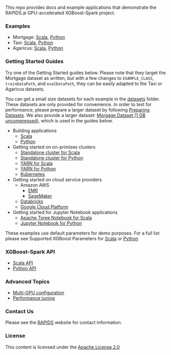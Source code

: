 This repo provides docs and example applications that demonstrate the RAPIDS.ai GPU-accelerated XGBoost-Spark project.

### Examples

- Mortgage: [Scala](/examples/apps/scala/src/main/scala/ai/rapids/spark/examples/mortgage), [Python](/examples/apps/python/ai/rapids/spark/examples/mortgage)
- Taxi: [Scala](/examples/apps/scala/src/main/scala/ai/rapids/spark/examples/taxi), [Python](/examples/apps/python/ai/rapids/spark/examples/taxi)
- Agaricus: [Scala](/examples/apps/scala/src/main/scala/ai/rapids/spark/examples/agaricus), [Python](/examples/apps/python/ai/rapids/spark/examples/agaricus)

### Getting Started Guides

Try one of the Getting Started guides below. Please note that they target the Mortgage dataset as written, but with a few changes to `EXAMPLE_CLASS`, `trainDataPath`, and `evalDataPath`, they can be easily adapted to the Taxi or Agaricus datasets.

You can get a small size datasets for each example in the [datasets](/datasets) folder. These datasets are only provided for convenience. In order to test for performance, please prepare a larger dataset by following [Preparing Datasets](/datasets/preparing_datasets.md). We also provide a larger dataset: [Morgage Dataset (1 GB uncompressed)](https://rapidsai-data.s3.us-east-2.amazonaws.com/spark/mortgage.zip), which is used in the guides below.

- Building applications
    - [Scala](/getting-started-guides/building-sample-apps/scala.md)
    - [Python](/getting-started-guides/building-sample-apps/python.md)
- Getting started on on-primises clusters
    - [Standalone cluster for Scala](/getting-started-guides/on-prem-cluster/standalone-scala.md)
    - [Standalone cluster for Python](/getting-started-guides/on-prem-cluster/standalone-python.md)
    - [YARN for Scala](/getting-started-guides/on-prem-cluster/yarn-scala.md)
    - [YARN for Python](/getting-started-guides/on-prem-cluster/yarn-python.md)
    - [Kubernetes](/getting-started-guides/on-prem-cluster/kubernetes.md)
- Getting started on cloud service providers
    - Amazon AWS
        - [EMR](/getting-started-guides/csp/aws/emr.md)
        - [SageMaker](/getting-started-guides/csp/aws/sagemaker.md)
    - [Databricks](/getting-started-guides/csp/databricks/databricks.md)
    - [Google Cloud Platform](/getting-started-guides/csp/gcp/gcp.md)
- Getting started for Jupyter Notebook applications
    - [Apache Toree Notebook for Scala](/getting-started-guides/notebook/toree.md)
    - [Jupyter Notebook for Python](/getting-started-guides/notebook/python-notebook.md)

These examples use default parameters for demo purposes. For a full list please see Supported XGBoost Parameters for [Scala](/examples/app-parameters/supported_xgboost_parameters_scala.md) or [Python](/examples/app-parameters/supported_xgboost_parameters_python.md)

### XGBoost-Spark API

- [Scala API](/api-docs/scala.md)
- [Python API](/api-docs/python.md)

### Advanced Topics

- [Multi-GPU configuration](/advanced-topics/multi-gpu.md)
- [Performance tuning](/advanced-topics/performance_tuning.md)

### Contact Us

Please see the [RAPIDS](https://rapids.ai/community.html) website for contact information.

### License

This content is licensed under the [Apache License 2.0](/LICENSE)

